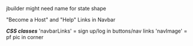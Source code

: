 jbuilder might need name for state shape

"Become a Host" and "Help" Links in Navbar




***CSS classes***
'navbarLinks' = sign up/log in buttons/nav links
'navImage' = pf pic in corner
